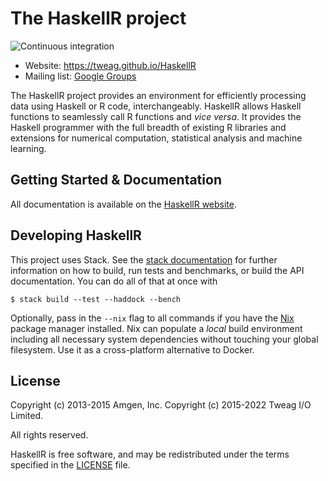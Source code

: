 # The HaskellR project

![Continuous integration](https://github.com/tweag/HaskellR/workflows/Continuous%20integration/badge.svg?branch=master)

* Website: https://tweag.github.io/HaskellR
* Mailing list: [Google Groups](https://groups.google.com/group/haskellr)

The HaskellR project provides an environment for efficiently
processing data using Haskell or R code, interchangeably. HaskellR
allows Haskell functions to seamlessly call R functions and *vice
versa*. It provides the Haskell programmer with the full breadth of
existing R libraries and extensions for numerical computation,
statistical analysis and machine learning.

## Getting Started & Documentation

All documentation is available on the
[HaskellR website](https://tweag.github.io/HaskellR).

## Developing HaskellR

This project uses Stack. See the [stack documentation][stack-docs] for
further information on how to build, run tests and benchmarks, or
build the API documentation. You can do all of that at once with

```
$ stack build --test --haddock --bench
```

Optionally, pass in the `--nix` flag to all commands if you have the
[Nix][nix] package manager installed. Nix can populate a *local* build
environment including all necessary system dependencies without
touching your global filesystem. Use it as a cross-platform
alternative to Docker.

[nix]: http://nixos.org/nix
[stack-docs]: https://docs.haskellstack.org/en/stable/GUIDE/

## License

Copyright (c) 2013-2015 Amgen, Inc.
Copyright (c) 2015-2022 Tweag I/O Limited.

All rights reserved.

HaskellR is free software, and may be redistributed under the terms
specified in the [LICENSE](LICENSE) file.
